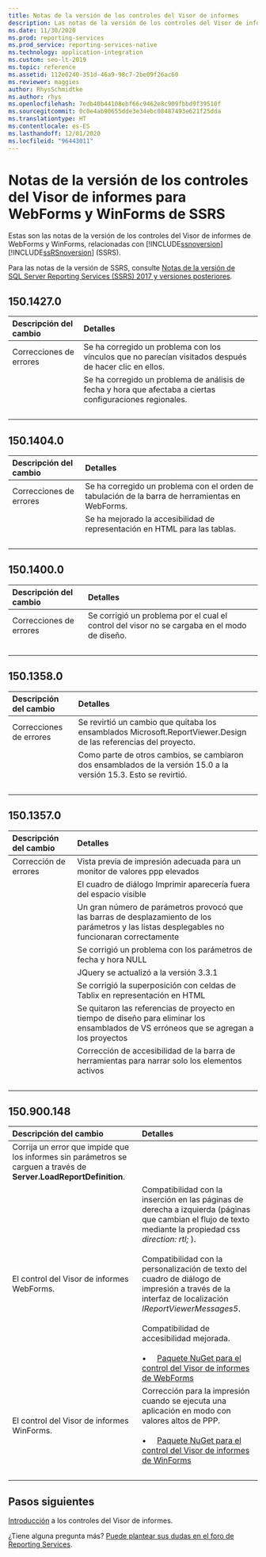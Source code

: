 ```yaml
---
title: Notas de la versión de los controles del Visor de informes
description: Las notas de la versión de los controles del Visor de informes de WebForms y WinForms, relacionadas con Reporting Services.
ms.date: 11/30/2020
ms.prod: reporting-services
ms.prod_service: reporting-services-native
ms.technology: application-integration
ms.custom: seo-lt-2019
ms.topic: reference
ms.assetid: 112e0240-351d-46a9-98c7-2be09f26ac60
ms.reviewer: maggies
author: RhysSchmidtke
ms.author: rhys
ms.openlocfilehash: 7edb40b44108ebf66c9462e8c909fbbd9f39510f
ms.sourcegitcommit: 0c0e4ab90655dde3e34ebc08487493e621f25dda
ms.translationtype: HT
ms.contentlocale: es-ES
ms.lasthandoff: 12/01/2020
ms.locfileid: "96443011"
---
```

# <a name="release-notes-for-report-viewer-controls-for-webforms-and-winforms-of-ssrs"></a>Notas de la versión de los controles del Visor de informes para WebForms y WinForms de SSRS

Estas son las notas de la versión de los controles del Visor de informes de WebForms y WinForms, relacionadas con [!INCLUDE[ssnoversion](../../includes/ssnoversion-md.md)] [!INCLUDE[ssRSnoversion](../../includes/ssrsnoversion-md.md)] (SSRS).

Para las notas de la versión de SSRS, consulte [Notas de la versión de SQL Server Reporting Services (SSRS) 2017 y versiones posteriores](../release-notes-reporting-services.md).

## <a name="15014270"></a>150.1427.0
| Descripción del cambio | Detalles |
| :----------------- | :------ |
| Correcciones de errores | Se ha corregido un problema con los vínculos que no parecían visitados después de hacer clic en ellos. |
|           | Se ha corregido un problema de análisis de fecha y hora que afectaba a ciertas configuraciones regionales. |
| &nbsp; | &nbsp; |

## <a name="15014040"></a>150.1404.0
| Descripción del cambio | Detalles |
| :----------------- | :------ |
| Correcciones de errores | Se ha corregido un problema con el orden de tabulación de la barra de herramientas en WebForms. |
|           | Se ha mejorado la accesibilidad de representación en HTML para las tablas. |
| &nbsp; | &nbsp; |

## <a name="15014000"></a>150.1400.0
| Descripción del cambio | Detalles |
| :----------------- | :------ |
| Correcciones de errores | Se corrigió un problema por el cual el control del visor no se cargaba en el modo de diseño. |
| &nbsp; | &nbsp; |

## <a name="15013580"></a>150.1358.0
| Descripción del cambio | Detalles |
| :----------------- | :------ |
| Correcciones de errores | Se revirtió un cambio que quitaba los ensamblados Microsoft.ReportViewer.Design de las referencias del proyecto. |
|           | Como parte de otros cambios, se cambiaron dos ensamblados de la versión 15.0 a la versión 15.3. Esto se revirtió. |
| &nbsp; | &nbsp; |

## <a name="15013570"></a>150.1357.0
| Descripción del cambio | Detalles |
| :----------------- | :------ |
| Corrección de errores  | Vista previa de impresión adecuada para un monitor de valores ppp elevados |
|            | El cuadro de diálogo Imprimir aparecería fuera del espacio visible |
|            | Un gran número de parámetros provocó que las barras de desplazamiento de los parámetros y las listas desplegables no funcionaran correctamente |
|            | Se corrigió un problema con los parámetros de fecha y hora NULL |
|            | JQuery se actualizó a la versión 3.3.1 |
|            | Se corrigió la superposición con celdas de Tablix en representación en HTML |
|            | Se quitaron las referencias de proyecto en tiempo de diseño para eliminar los ensamblados de VS erróneos que se agregan a los proyectos |
|            | Corrección de accesibilidad de la barra de herramientas para narrar solo los elementos activos |
| &nbsp; | &nbsp; |

## <a name="150900148"></a>150.900.148

| Descripción del cambio | Detalles |
| :----------------- | :------ |
| Corrija un error que impide que los informes sin parámetros se carguen a través de **Server.LoadReportDefinition**. | &nbsp; |
| El control del Visor de informes WebForms. | Compatibilidad con la inserción en las páginas de derecha a izquierda (páginas que cambian el flujo de texto mediante la propiedad css *direction: rtl;* ).<br/><br/>Compatibilidad con la personalización de texto del cuadro de diálogo de impresión a través de la interfaz de localización *IReportViewerMessages5*.<br/><br/>Compatibilidad de accesibilidad mejorada.<br/><br/>&bull; &nbsp; &nbsp; [Paquete NuGet para el control del Visor de informes de WebForms](https://www.nuget.org/packages/Microsoft.ReportingServices.ReportViewerControl.Webforms/150.900.148) |
| El control del Visor de informes WinForms. | Corrección para la impresión cuando se ejecuta una aplicación en modo con valores altos de PPP.<br/><br/>&bull; &nbsp; &nbsp; [Paquete NuGet para el control del Visor de informes de WinForms](https://www.nuget.org/packages/Microsoft.ReportingServices.ReportViewerControl.Winforms/150.900.148) |
| &nbsp; | &nbsp; |

## <a name="next-steps"></a>Pasos siguientes

[Introducción](integrating-reporting-services-using-reportviewer-controls-get-started.md) a los controles del Visor de informes.

¿Tiene alguna pregunta más? [Puede plantear sus dudas en el foro de Reporting Services](https://go.microsoft.com/fwlink/?LinkId=620231).
